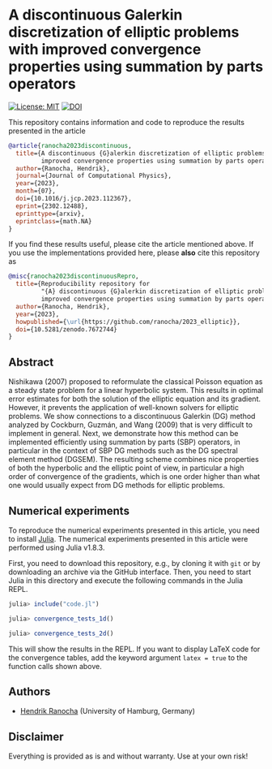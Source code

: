 # A discontinuous Galerkin discretization of elliptic problems with improved convergence properties using summation by parts operators

[![License: MIT](https://img.shields.io/badge/License-MIT-success.svg)](https://opensource.org/licenses/MIT)
[![DOI](https://zenodo.org/badge/DOI/10.5281/zenodo.7672744.svg)](https://doi.org/10.5281/zenodo.7672744)

This repository contains information and code to reproduce the results presented in the
article
```bibtex
@article{ranocha2023discontinuous,
  title={A discontinuous {G}alerkin discretization of elliptic problems with
         improved convergence properties using summation by parts operators},
  author={Ranocha, Hendrik},
  journal={Journal of Computational Physics},
  year={2023},
  month={07},
  doi={10.1016/j.jcp.2023.112367},
  eprint={2302.12488},
  eprinttype={arxiv},
  eprintclass={math.NA}
}
```

If you find these results useful, please cite the article mentioned above. If you
use the implementations provided here, please **also** cite this repository as
```bibtex
@misc{ranocha2023discontinuousRepro,
  title={Reproducibility repository for
         "{A} discontinuous {G}alerkin discretization of elliptic problems with
         improved convergence properties using summation by parts operators"},
  author={Ranocha, Hendrik},
  year={2023},
  howpublished={\url{https://github.com/ranocha/2023_elliptic}},
  doi={10.5281/zenodo.7672744}
}
```

## Abstract

Nishikawa (2007) proposed to reformulate the classical Poisson equation as a
steady state problem for a linear hyperbolic system. This results in optimal
error estimates for both the solution of the elliptic equation and its gradient.
However, it prevents the application of well-known solvers for elliptic
problems. We show connections to a discontinuous Galerkin (DG) method analyzed
by Cockburn, Guzmán, and Wang (2009) that is very difficult to implement in
general. Next, we demonstrate how this method can be implemented efficiently
using summation by parts (SBP) operators, in particular in the context of
SBP DG methods such as the DG spectral element method (DGSEM). The resulting scheme
combines nice properties of both the hyperbolic and the elliptic point of view,
in particular a high order of convergence of the gradients, which is one order
higher than what one would usually expect from DG methods for elliptic problems.


## Numerical experiments

To reproduce the numerical experiments presented in this article, you need
to install [Julia](https://julialang.org/). The numerical experiments presented
in this article were performed using Julia v1.8.3.

First, you need to download this repository, e.g., by cloning it with `git`
or by downloading an archive via the GitHub interface. Then, you need to start
Julia in this directory and execute the following commands in the Julia REPL.

```julia
julia> include("code.jl")

julia> convergence_tests_1d()

julia> convergence_tests_2d()
```

This will show the results in the REPL. If you want to display LaTeX code for
the convergence tables, add the keyword argument `latex = true` to the function
calls shown above.


## Authors

- [Hendrik Ranocha](https://ranocha.de) (University of Hamburg, Germany)


## Disclaimer

Everything is provided as is and without warranty. Use at your own risk!
